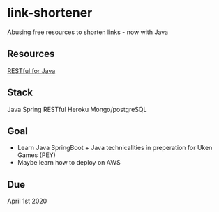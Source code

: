 # link-shortener
Abusing free resources to shorten links - now with Java

## Resources
[RESTful for Java](https://spring.io/guides/gs/rest-service/)

## Stack
Java Spring RESTful Heroku Mongo/postgreSQL

## Goal
- Learn Java SpringBoot + Java technicalities in preperation for Uken Games (PEY)
- Maybe learn how to deploy on AWS 

## Due
April 1st 2020
